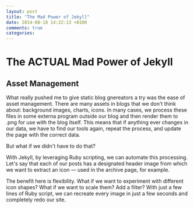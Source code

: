 ```yaml
---
layout: post
title: "The Mad Power of Jekyll"
date: 2014-08-18 14:22:13 +0100
comments: true
categories: 
---
```

# The ACTUAL Mad Power of Jekyll

## Asset Management

What really pushed me to give static blog gnereators a try was the ease of asset management. There are many assets in blogs that we don't think about: background images, charts, icons. In many cases, we process these files in some externa program outside our blog and then render them to .png for use with the blog itself. This means that if anything ever changes in our data, we have to find our tools again, repeat the process, and update the page with the correct data.

But what if we didn't have to do that?

With Jekyll, by leveraging Ruby scripting, we can automate this processing. Let's say that each of our posts has a designated header image from which we want to extract an icon — used in the archive page, for example.

The benefit here is flexibility. What if we want to experiment with different icon shapes? What if we want to scale them? Add a filter? With just a few lines of Ruby script, we can recreate every image in just a few seconds and completely redo our site.
